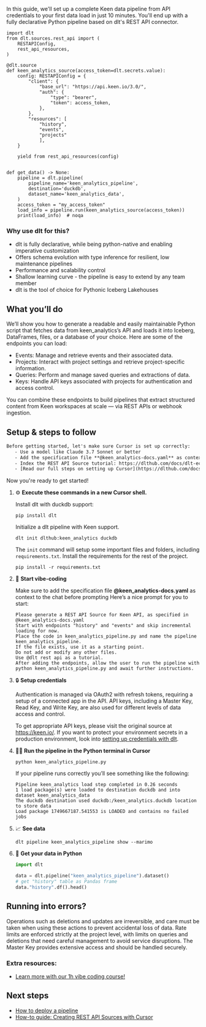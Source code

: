 In this guide, we'll set up a complete Keen data pipeline from API credentials to your first data load in just 10 minutes. You'll end up with a fully declarative Python pipeline based on dlt's REST API connector.

```python-outcome
import dlt
from dlt.sources.rest_api import (
    RESTAPIConfig,
    rest_api_resources,
)

@dlt.source
def keen_analytics_source(access_token=dlt.secrets.value):
    config: RESTAPIConfig = {
        "client": {
            "base_url": "https://api.keen.io/3.0/",
            "auth": {
                "type": "bearer",
                "token": access_token,
            },
        },
        "resources": [
            "history",
            "events",
            "projects"
            ],
    }

    yield from rest_api_resources(config)


def get_data() -> None:
    pipeline = dlt.pipeline(
        pipeline_name='keen_analytics_pipeline',
        destination='duckdb',
        dataset_name='keen_analytics_data', 
    )
    access_token = "my_access_token"
    load_info = pipeline.run(keen_analytics_source(access_token))
    print(load_info)  # noqa
```

### Why use dlt for this?

- dlt is fully declarative, while being python-native and enabling imperative customization
- Offers schema evolution with type inference for resilient, low maintenance pipelines
- Performance and scalability control
- Shallow learning curve - the pipeline is easy to extend by any team member
- dlt is the tool of choice for Pythonic Iceberg Lakehouses

## What you’ll do

We’ll show you how to generate a readable and easily maintainable Python script that fetches data from keen_analytics’s API and loads it into Iceberg, DataFrames, files, or a database of your choice. Here are some of the endpoints you can load:

- Events: Manage and retrieve events and their associated data.
- Projects: Interact with project settings and retrieve project-specific information.
- Queries: Perform and manage saved queries and extractions of data.
- Keys: Handle API keys associated with projects for authentication and access control.

You can combine these endpoints to build pipelines that extract structured content from Keen workspaces at scale — via REST APIs or webhook ingestion.

## Setup & steps to follow

```default
Before getting started, let's make sure Cursor is set up correctly:
   - Use a model like Claude 3.7 Sonnet or better
   - Add the specification file **@keen_analytics-docs.yaml** as context
   - Index the REST API Source tutorial: https://dlthub.com/docs/dlt-ecosystem/verified-sources/rest_api/ and add it to context as **@dlt rest api**
   - [Read our full steps on setting up Cursor](https://dlthub.com/docs/dlt-ecosystem/llm-tooling/cursor-restapi#23-configuring-cursor-with-documentation)
```

Now you're ready to get started! 

1. ⚙️ **Execute these commands in a new Cursor shell.**
    
    Install dlt with duckdb support:
    ```shell
    pip install dlt
    ```

    Initialize a dlt pipeline with Keen support.
    ```shell
    dlt init dlthub:keen_analytics duckdb
    ```

    The `init` command will setup some important files and folders, including `requirements.txt`. Install the requirements for the rest of the project.
    ```shell
    pip install -r requirements.txt
    ```
    
2. 🤠 **Start vibe-coding**
    
    Make sure to add the specification file **@keen_analytics-docs.yaml** as context to the chat before prompting
    Here’s a nice prompt for you to start: 
    
    ```prompt
    Please generate a REST API Source for Keen API, as specified in @keen_analytics-docs.yaml 
    Start with endpoints "history" and "events" and skip incremental loading for now. 
    Place the code in keen_analytics_pipeline.py and name the pipeline keen_analytics_pipeline. 
    If the file exists, use it as a starting point. 
    Do not add or modify any other files. 
    Use @dlt rest api as a tutorial. 
    After adding the endpoints, allow the user to run the pipeline with python keen_analytics_pipeline.py and await further instructions.
    ```

    
3. 🔒 **Setup credentials** 
    
    Authentication is managed via OAuth2 with refresh tokens, requiring a setup of a connected app in the API. API keys, including a Master Key, Read Key, and Write Key, are also used for different levels of data access and control.
    
    To get appropriate API keys, please visit the original source at https://keen.io/.
    If you want to protect your environment secrets in a production environment, look into [setting up credentials with dlt](https://dlthub.com/docs/walkthroughs/add_credentials).
    
4. 🏃‍♀️ **Run the pipeline in the Python terminal in Cursor**
    
    ```shell
    python keen_analytics_pipeline.py
    ```
    
    If your pipeline runs correctly you’ll see something like the following:
    
    ```shell
    Pipeline keen_analytics load step completed in 0.26 seconds
    1 load package(s) were loaded to destination duckdb and into dataset keen_analytics_data
    The duckdb destination used duckdb:/keen_analytics.duckdb location to store data
    Load package 1749667187.541553 is LOADED and contains no failed jobs
    ```
    
5. 📈 **See data**
    
    ```shell
    dlt pipeline keen_analytics_pipeline show --marimo
    ```
    
6. 🐍 **Get your data in Python**
    
    ```python
    import dlt

   data = dlt.pipeline("keen_analytics_pipeline").dataset()
   # get "history" table as Pandas frame
   data."history".df().head()
    ```

## Running into errors?

Operations such as deletions and updates are irreversible, and care must be taken when using these actions to prevent accidental loss of data. Rate limits are enforced strictly at the project level, with limits on queries and deletions that need careful management to avoid service disruptions. The Master Key provides extensive access and should be handled securely.

### Extra resources:

- [Learn more with our 1h vibe coding course!](https://www.youtube.com/watch?v=GGid70rnJuM)

## Next steps

- [How to deploy a pipeline](https://dlthub.com/docs/walkthroughs/deploy-a-pipeline)
- [How-to guide: Creating REST API Sources with Cursor](https://dlthub.com/docs/dlt-ecosystem/llm-tooling/cursor-restapi)